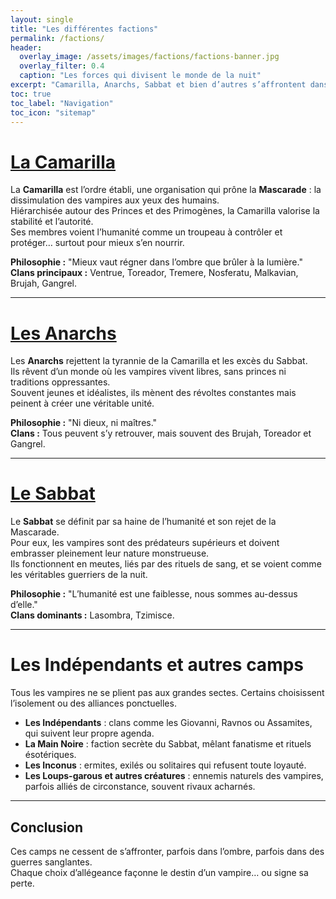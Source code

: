 ```yaml
---
layout: single
title: "Les différentes factions"
permalink: /factions/
header:
  overlay_image: /assets/images/factions/factions-banner.jpg
  overlay_filter: 0.4
  caption: "Les forces qui divisent le monde de la nuit"
excerpt: "Camarilla, Anarchs, Sabbat et bien d’autres s’affrontent dans une guerre éternelle."
toc: true
toc_label: "Navigation"
toc_icon: "sitemap"
---
```


# [La Camarilla](/factions/camarilla/)
La **Camarilla** est l’ordre établi, une organisation qui prône la **Mascarade** : la dissimulation des vampires aux yeux des humains.  
Hiérarchisée autour des Princes et des Primogènes, la Camarilla valorise la stabilité et l’autorité.  
Ses membres voient l’humanité comme un troupeau à contrôler et protéger… surtout pour mieux s’en nourrir.

**Philosophie :** "Mieux vaut régner dans l’ombre que brûler à la lumière."  
**Clans principaux :** Ventrue, Toreador, Tremere, Nosferatu, Malkavian, Brujah, Gangrel.  

---

# [Les Anarchs](/factions/anarch/)
Les **Anarchs** rejettent la tyrannie de la Camarilla et les excès du Sabbat.  
Ils rêvent d’un monde où les vampires vivent libres, sans princes ni traditions oppressantes.  
Souvent jeunes et idéalistes, ils mènent des révoltes constantes mais peinent à créer une véritable unité.

**Philosophie :** "Ni dieux, ni maîtres."  
**Clans :** Tous peuvent s’y retrouver, mais souvent des Brujah, Toreador et Gangrel.  

---

#  [Le Sabbat](/factions/sabbat/)
Le **Sabbat** se définit par sa haine de l’humanité et son rejet de la Mascarade.  
Pour eux, les vampires sont des prédateurs supérieurs et doivent embrasser pleinement leur nature monstrueuse.  
Ils fonctionnent en meutes, liés par des rituels de sang, et se voient comme les véritables guerriers de la nuit.

**Philosophie :** "L’humanité est une faiblesse, nous sommes au-dessus d’elle."  
**Clans dominants :** Lasombra, Tzimisce.  

---

# Les Indépendants et autres camps
Tous les vampires ne se plient pas aux grandes sectes. Certains choisissent l’isolement ou des alliances ponctuelles.  

- **Les Indépendants** : clans comme les Giovanni, Ravnos ou Assamites, qui suivent leur propre agenda.  
- **La Main Noire** : faction secrète du Sabbat, mêlant fanatisme et rituels ésotériques.  
- **Les Inconus** : ermites, exilés ou solitaires qui refusent toute loyauté.  
- **Les Loups-garous et autres créatures** : ennemis naturels des vampires, parfois alliés de circonstance, souvent rivaux acharnés.  

---

## Conclusion
Ces camps ne cessent de s’affronter, parfois dans l’ombre, parfois dans des guerres sanglantes.  
Chaque choix d’allégeance façonne le destin d’un vampire… ou signe sa perte.
